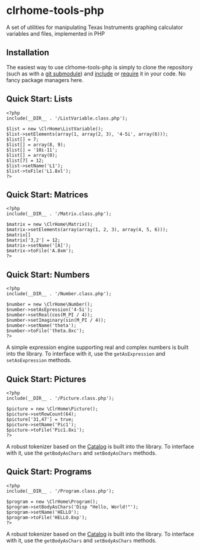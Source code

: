 clrhome-tools-php
=================

A set of utilities for manipulating Texas Instruments graphing calculator
variables and files, implemented in PHP


Installation
------------

The easiest way to use clrhome-tools-php is simply to clone the repository
(such as with a [git submodule](https://git-scm.com/docs/git-submodule)) and
[include](https://www.php.net/manual/en/function.include.php) or
[require](https://www.php.net/manual/en/function.require.php) it in your code.
No fancy package managers here.


Quick Start: Lists
------------------

    <?php
    include(__DIR__ . '/ListVariable.class.php');

    $list = new \ClrHome\ListVariable();
    $list->setElements(array(1, array(2, 3), '4-5i', array(6)));
    $list[] = 7;
    $list[] = array(8, 9);
    $list[] = '10i-11';
    $list[] = array(0);
    $list[7] = 12;
    $list->setName('L1');
    $list->toFile('L1.8xl');
    ?>


Quick Start: Matrices
------------------

    <?php
    include(__DIR__ . '/Matrix.class.php');

    $matrix = new \ClrHome\Matrix();
    $matrix->setElements(array(array(1, 2, 3), array(4, 5, 6)));
    $matrix[]
    $matrix['3,2'] = 12;
    $matrix->setName('[A]');
    $matrix->toFile('A.8xm');
    ?>


Quick Start: Numbers
------------------

    <?php
    include(__DIR__ . '/Number.class.php');

    $number = new \ClrHome\Number();
    $number->setAsEpression('4-5i');
    $number->setReal(cos(M_PI / 4));
    $number->setImaginary(sin(M_PI / 4));
    $number->setName('theta');
    $number->toFile('theta.8xc');
    ?>

A simple expression engine supporting real and complex numbers is built into
the library. To interface with it, use the `getAsExpression` and
`setAsExpression` methods.


Quick Start: Pictures
---------------------

    <?php
    include(__DIR__ . '/Picture.class.php');

    $picture = new \ClrHome\Picture();
    $picture->setRowCount(64);
    $picture['31,47'] = true;
    $picture->setName('Pic1');
    $picture->toFile('Pic1.8xi');
    ?>

A robust tokenizer based on the [Catalog](https://clrhome.org/catalog/) is
built into the library. To interface with it, use the `getBodyAsChars` and
`setBodyAsChars` methods.


Quick Start: Programs
---------------------

    <?php
    include(__DIR__ . '/Program.class.php');

    $program = new \ClrHome\Program();
    $program->setBodyAsChars('Disp "Hello, World!"');
    $program->setName('HELLO');
    $program->toFile('HELLO.8xp');
    ?>

A robust tokenizer based on the [Catalog](https://clrhome.org/catalog/) is
built into the library. To interface with it, use the `getBodyAsChars` and
`setBodyAsChars` methods.
